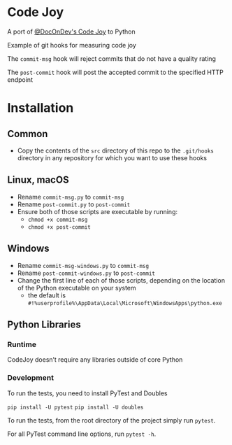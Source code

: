 # Code Joy
A port of [@DocOnDev's Code Joy](https://github.com/DocOnDev/team_joy) to Python

Example of git hooks for measuring code joy

The `commit-msg` hook will reject commits that do not have a quality rating

The `post-commit` hook will post the accepted commit to the specified HTTP endpoint

# Installation
## Common
- Copy the contents of the `src` directory of this repo to the `.git/hooks` directory in any repository for which you want to use these hooks

## Linux, macOS
- Rename `commit-msg.py` to `commit-msg`
- Rename `post-commit.py` to `post-commit`
- Ensure both of those scripts are executable by running:
	- `chmod +x commit-msg`
	- `chmod +x post-commit`

## Windows
- Rename `commit-msg-windows.py` to `commit-msg`
- Rename `post-commit-windows.py` to `post-commit`
- Change the first line of each of those scripts, depending on the location of the Python executable on your system
	- the default is `#!%userprofile%\AppData\Local\Microsoft\WindowsApps\python.exe`

## Python Libraries
### Runtime
CodeJoy doesn’t require any libraries outside of core Python

### Development
To run the tests, you need to install PyTest and Doubles

`pip install -U pytest`
`pip install -U doubles`

To run the tests, from the root directory of the project simply run `pytest`.

For all PyTest command line options, run `pytest -h`.


